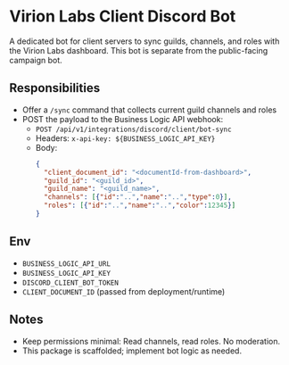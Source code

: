 # Virion Labs Client Discord Bot

A dedicated bot for client servers to sync guilds, channels, and roles with the Virion Labs dashboard. This bot is separate from the public-facing campaign bot.

## Responsibilities
- Offer a `/sync` command that collects current guild channels and roles
- POST the payload to the Business Logic API webhook:
  - `POST /api/v1/integrations/discord/client/bot-sync`
  - Headers: `x-api-key: ${BUSINESS_LOGIC_API_KEY}`
  - Body:
    ```json
    {
      "client_document_id": "<documentId-from-dashboard>",
      "guild_id": "<guild_id>",
      "guild_name": "<guild_name>",
      "channels": [{"id":"..","name":"..","type":0}],
      "roles": [{"id":"..","name":"..","color":12345}]
    }
    ```

## Env
- `BUSINESS_LOGIC_API_URL`
- `BUSINESS_LOGIC_API_KEY`
- `DISCORD_CLIENT_BOT_TOKEN`
- `CLIENT_DOCUMENT_ID` (passed from deployment/runtime)

## Notes
- Keep permissions minimal: Read channels, read roles. No moderation.
- This package is scaffolded; implement bot logic as needed.
